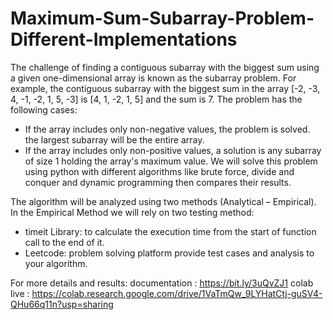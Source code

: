 # Maximum-Sum-Subarray-Problem-Different-Implementations

The challenge of finding a contiguous subarray with the biggest sum using a given one-dimensional array is known as the subarray problem. For example, the contiguous subarray with the biggest sum in the array [-2, -3, 4, -1, -2, 1, 5, -3] is [4, 1, -2, 1, 5] and the sum is 7.
The problem has the following cases:
-	If the array includes only non-negative values, the problem is solved. the largest subarray will be the entire array.
-	If the array includes only non-positive values, a solution is any subarray of size 1 holding the array's maximum value.
We will solve this problem using python with different algorithms like brute force, divide and conquer and dynamic programming then compares their results.

The algorithm will be analyzed using two methods (Analytical – Empirical). In the Empirical Method we will rely on two testing method:
-	timeit Library: to calculate the execution time from the start of function call to the end of it.
-	Leetcode: problem solving platform provide test cases and analysis to your algorithm.

For more details and results:
documentation : https://bit.ly/3uQvZJ1
colab live : https://colab.research.google.com/drive/1VaTmQw_9LYHatCtj-guSV4-QHu66q11n?usp=sharing 
